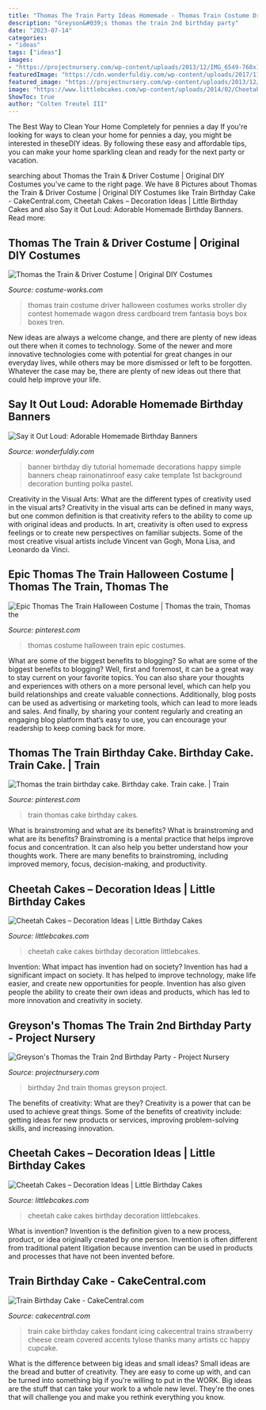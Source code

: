 ```yaml
---
title: "Thomas The Train Party Ideas Homemade - Thomas Train Costume Driver Halloween Costumes Works Stroller Diy Contest Homemade Wagon Dress Cardboard Trem Fantasia Boys Box Boxes Tren"
description: "Greyson&#039;s thomas the train 2nd birthday party"
date: "2023-07-14"
categories:
- "ideas"
tags: ["ideas"]
images:
- "https://projectnursery.com/wp-content/uploads/2013/12/IMG_6549-768x1024.jpg"
featuredImage: "https://cdn.wonderfuldiy.com/wp-content/uploads/2017/11/Pastel-polka-dot-banner.jpg"
featured_image: "https://projectnursery.com/wp-content/uploads/2013/12/IMG_6549-768x1024.jpg"
image: "https://www.littlebcakes.com/wp-content/uploads/2014/02/Cheetah-Cake.jpg"
ShowToc: true
author: "Colten Treutel III"
---
```



The Best Way to Clean Your Home Completely for pennies a day
If you're looking for ways to clean your home for pennies a day, you might be interested in theseDIY ideas. By following these easy and affordable tips, you can make your home sparkling clean and ready for the next party or vacation.

	

		
searching about Thomas the Train &amp; Driver Costume | Original DIY Costumes you've came to the right page. We have 8 Pictures about Thomas the Train &amp; Driver Costume | Original DIY Costumes like Train Birthday Cake - CakeCentral.com, Cheetah Cakes – Decoration Ideas | Little Birthday Cakes and also Say it Out Loud: Adorable Homemade Birthday Banners. Read more:
		
    
## Thomas The Train &amp; Driver Costume | Original DIY Costumes

<img loading=lazy src="https://photos.costume-works.com/full/thomas_the_train_n_driver.jpg" onerror="this.onerror=null;this.src='https://tse2.mm.bing.net/th?id=OIP.1HIN8z-frKcB0DzxTmdeaAHaJ3&amp;pid=15.1';" alt="Thomas the Train &amp; Driver Costume | Original DIY Costumes">

_Source: costume-works.com_

>thomas train costume driver halloween costumes works stroller diy contest homemade wagon dress cardboard trem fantasia boys box boxes tren. 

	

New ideas are always a welcome change, and there are plenty of new ideas out there when it comes to technology. Some of the newer and more innovative technologies come with potential for great changes in our everyday lives, while others may be more dismissed or left to be forgotten. Whatever the case may be, there are plenty of new ideas out there that could help improve your life.

    
## Say It Out Loud: Adorable Homemade Birthday Banners

<img loading=lazy src="https://cdn.wonderfuldiy.com/wp-content/uploads/2017/11/Pastel-polka-dot-banner.jpg" onerror="this.onerror=null;this.src='https://tse1.mm.bing.net/th?id=OIP.FmEhZUwfOiGFNlOXSGCa2AHaFI&amp;pid=15.1';" alt="Say it Out Loud: Adorable Homemade Birthday Banners">

_Source: wonderfuldiy.com_

>banner birthday diy tutorial homemade decorations happy simple banners cheap rainonatinroof easy cake template 1st background decoration bunting polka pastel. 

	

Creativity in the Visual Arts: What are the different types of creativity used in the visual arts?
Creativity in the visual arts can be defined in many ways, but one common definition is that creativity refers to the ability to come up with original ideas and products. In art, creativity is often used to express feelings or to create new perspectives on familiar subjects. Some of the most creative visual artists include Vincent van Gogh, Mona Lisa, and Leonardo da Vinci.

    
## Epic Thomas The Train Halloween Costume | Thomas The Train, Thomas The

<img loading=lazy src="https://i.pinimg.com/736x/bf/4b/25/bf4b251c88a1ee6b678e2e9b8baa7ab6--train-costume-thomas-the-train.jpg" onerror="this.onerror=null;this.src='https://tse3.mm.bing.net/th?id=OIP.eCh2RDlxVpOey7pga7sIpQHaJ4&amp;pid=15.1';" alt="Epic Thomas The Train Halloween Costume | Thomas the train, Thomas the">

_Source: pinterest.com_

>thomas costume halloween train epic costumes. 

	

What are some of the biggest benefits to blogging?
So what are some of the biggest benefits to blogging? Well, first and foremost, it can be a great way to stay current on your favorite topics. You can also share your thoughts and experiences with others on a more personal level, which can help you build relationships and create valuable connections. Additionally, blog posts can be used as advertising or marketing tools, which can lead to more leads and sales. And finally, by sharing your content regularly and creating an engaging blog platform that’s easy to use, you can encourage your readership to keep coming back for more.

    
## Thomas The Train Birthday Cake. Birthday Cake. Train Cake. | Train

<img loading=lazy src="https://i.pinimg.com/originals/fc/ee/f1/fceef1e0c676c3ba8b44f0047926aa90.jpg" onerror="this.onerror=null;this.src='https://tse2.mm.bing.net/th?id=OIP.06yf-OT9qx2eqtE5HZkMXgHaNK&amp;pid=15.1';" alt="Thomas the train birthday cake. Birthday cake. Train cake. | Train">

_Source: pinterest.com_

>train thomas cake birthday cakes. 

	

What is brainstroming and what are its benefits?
What is brainstroming and what are its benefits? Brainstroming is a mental practice that helps improve focus and concentration. It can also help you better understand how your thoughts work. There are many benefits to brainstroming, including improved memory, focus, decision-making, and productivity.

    
## Cheetah Cakes – Decoration Ideas | Little Birthday Cakes

<img loading=lazy src="https://www.littlebcakes.com/wp-content/uploads/2014/02/Cheetah-Cake.jpg" onerror="this.onerror=null;this.src='https://tse1.mm.bing.net/th?id=OIP.5DkrL3y17bu9aMrsV_bzEwHaKS&amp;pid=15.1';" alt="Cheetah Cakes – Decoration Ideas | Little Birthday Cakes">

_Source: littlebcakes.com_

>cheetah cake cakes birthday decoration littlebcakes. 

	

Invention: What impact has invention had on society?
Invention has had a significant impact on society. It has helped to improve technology, make life easier, and create new opportunities for people. Invention has also given people the ability to create their own ideas and products, which has led to more innovation and creativity in society.

    
## Greyson&#039;s Thomas The Train 2nd Birthday Party - Project Nursery

<img loading=lazy src="https://projectnursery.com/wp-content/uploads/2013/12/IMG_6549-768x1024.jpg" onerror="this.onerror=null;this.src='https://tse1.mm.bing.net/th?id=OIP.kFUZZszcOJ2EjVM7WpK7dQHaJ4&amp;pid=15.1';" alt="Greyson&#039;s Thomas the Train 2nd Birthday Party - Project Nursery">

_Source: projectnursery.com_

>birthday 2nd train thomas greyson project. 

	

The benefits of creativity: What are they?
Creativity is a power that can be used to achieve great things. Some of the benefits of creativity include: getting ideas for new products or services, improving problem-solving skills, and increasing innovation.

    
## Cheetah Cakes – Decoration Ideas | Little Birthday Cakes

<img loading=lazy src="https://www.littlebcakes.com/wp-content/uploads/2014/02/Cheetah-Cake-Ideas.jpg" onerror="this.onerror=null;this.src='https://tse3.mm.bing.net/th?id=OIP.5Hn_DeWlW671fbpEb2EduQHaFj&amp;pid=15.1';" alt="Cheetah Cakes – Decoration Ideas | Little Birthday Cakes">

_Source: littlebcakes.com_

>cheetah cake cakes birthday decoration littlebcakes. 

	

What is invention?
Invention is the definition given to a new process, product, or idea originally created by one person. Invention is often different from traditional patent litigation because invention can be used in products and processes that have not been invented before.

    
## Train Birthday Cake - CakeCentral.com

<img loading=lazy src="https://cdn001.cakecentral.com/gallery/2015/03/900_749933Jkv7_train-birthday-cake.jpg" onerror="this.onerror=null;this.src='https://tse3.mm.bing.net/th?id=OIP.yRNtgBj5Df3IWTUrNMqm0wHaJ4&amp;pid=15.1';" alt="Train Birthday Cake - CakeCentral.com">

_Source: cakecentral.com_

>train cake birthday cakes fondant icing cakecentral trains strawberry cheese cream covered accents tylose thanks many artists cc happy cupcake. 

	

What is the difference between big ideas and small ideas?
Small ideas are the bread and butter of creativity. They are easy to come up with, and can be turned into something big if you're willing to put in the WORK. Big ideas are the stuff that can take your work to a whole new level. They're the ones that will challenge you and make you rethink everything you know.

